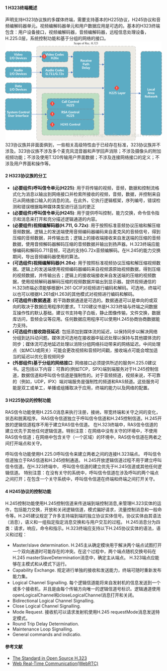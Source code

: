 #### 1 H323终端概述  

声明支持H323协议族的多媒体终端，需要支持基本的H225协议，H245协议和音频编解码器单元。视频编解码器单元和用户数据应用是可选的。基本的H323终端包含：用户设备接口，视频编解码器，音频编解码器，远程信息处理设备，H.225.0层，系统控制功能和基于分组的网络的接口。  
![](_v_images/20190912143251336_1576.png)  
323协议族并非面面俱到，一些相关高级特性由于已经存在标准，323协议族并不涉及。323协议族不涉及多个麦克风混音器和声学回声消除；不涉及摄像头的附加视频功能；不涉及使用T.120传输用户界面数据；不涉及连接网络接口的定义；不涉及用户界面和操作等。  

#### 2 H323协议族的分工  

* **(必要组件)呼叫信令单元(H225)**: 用于将传输的视频，音频，数据和控制流格式化为消息以输出到网络接口并检索所接收的视频，音频，数据，并控制来自已从网络接口输入的消息的流。在此外，它执行逻辑框架，序列编号，错误检测和错误根据每种媒体类型进行适当的更正
* **(必要组件)呼叫信令单元(H245)**: 用于提供呼叫控制，能力交换，命令信令指示和消息来打开和充分描述逻辑通道的内容。
* **(必要组件)视频编解码器(H.711, G.72x)**: 用于按照标准音频协议压缩和解压缩音频数据。逻辑上的发送端使用音频编码器编码来自麦克风的音频信号，得到压缩的音频数据，并传输出去；逻辑上的接收端接收来自发送端的压缩的音频数据，使用音频解码器解码压缩的音频数据并输出到扬声器。H.323终端应能够编码和解码G.711音频，可选的支持G.72x音频编解码。在H.245的能力交换期间，导出音频编码器使用的算法。
* **(可选组件)视频编解码器(H.26x)**: 用于按照标准视频协议压缩和解压缩视频数据。逻辑上的发送端使用视频编码器编码来自视频源原始视频数据，得到压缩的视频数据，并传输出去；逻辑上的接收端接收来自发送端的压缩的视频数据，使用视频解码器解码压缩的视频数据并输出到显示器。提供视频通信的H.323终端必须能够根据H.261 QCIF对视频进行编码和解码。可选地，终端可以也可以根据H.261或H.263的其他模式对视频进行编码和解码。
* **(可选组件)数据通道**: 若干路数据通道是可选的。数据通道可以是单向的或双向的取决于数据应用程序的要求。T.120建议书是H.323终端与终端之间数据互操作性的默认基础，建议书支持电子白板，静止图像传输，文件交换，数据库访问，音频会议等应用。任何数据应用程序可以使用H.245协商协商数据能力支持。
* **(可选组件)接收路径延迟**: 包括添加到媒体流的延迟，以保持同步以解决网络分组到达抖动问题。媒体流可选地在接收器中延迟处理以保持与其他媒体流的同步；媒体流可选地延迟处理以消除分组网络抖动带来的网络延迟。中间处理点（如MCU或网关）可能会更改视频和音频时间戳，接收端点可能会增加适当的延迟以优化音视频同步
* **(外部组件)基于分组的网络接口**: 网络接口必须提供所述的服务H.225.0建议书。这包括以下内容：可靠的(例如TCP，SPX)端到端服务对于H.245控制信道，数据信道和呼叫信令信道是强制性的。对于音频频道，视频来说，不可靠的（例如，UDP，IPX）端对端服务是强制性的频道和RAS频道。这些服务可能是双工或单工，单播或组播取决于应用，终端的能力以及网络的配置。




#### 3 H225协议的控制功能  
RAS信令功能使用H.225.0消息来执行注册，接纳，带宽终端和关守之间的变化，状态和脱离程序。 RAS信令信道独立于呼叫信令信道和H.245控制信道。H.245开放的逻辑信道程序不用于建立RAS信令信道。 在H.323终端中，RAS信令信道的建立优先于其他任何逻辑信道。特别注意：在网络中没有关守的环境中，不使用RAS信令信道；在网络中包含关守（一个区域）的环境中，RAS信令信道在两者之间打开端点和关守。  

呼叫信令功能使用H.225.0呼叫信令来建立两者之间的连接H.323端点。 呼叫信令信道独立于RAS信道和H.245控制通道。 H.245开放逻辑信道过程不用于建立呼叫信令信道。在H.323终端中， 呼叫信令信道的建立优先于H.245信道或其他任何逻辑信道。 特别注意：在没有关守的系统中，呼叫信令信道在涉及呼叫的两个端点之间打开；在包含一个关守系统中，呼叫信令信道在终端和终端之间打开关守。  

#### 4 H245协议的控制功能  
H.245控制功能使用H.245控制信道来传送端到端控制消息,来管理H.323实体的运作，包括能力交换，开放和关闭逻辑信道，模式偏好请求，流量控制消息和一般命令等。H.245建议规定了许多支持端到端的独立协议实体信号。协议实体由其语法（消息），语义和一组指定指定消息交换和与用户交互的过程。 H.245消息分为四类：请求，响应，命令和指示。H.323终端应支持以下H.245协议实体的语法，语义和过程：  

* Master/slave determination. H.245主从确定模块用于解决两个端点试图打开一个双向通道时可能存在的冲突。在这个过程中，两个端点随机交换号码在H.245 masterSlaveDetermination消息中，确定主从端点。 H.323端点应能够在主模式和从模式下运行。
* Capability Exchange. 规定进行单独的接收和发送能力，终端可随时重新发布能力集。
* Logical Channel Signalling. 每个逻辑信道能将来自发射机的信息发送到一个或多个接收机，并且是由每个传输方向唯一的逻辑信道号标识。逻辑通道使用openLogicalChannel和closeLogicalChannel消息打开和关闭。
* Bidirectional Logical Channel Signalling.
* Close Logical Channel Signalling.
* Mode Request. 接收机可以请求发射机使用H.245 requestMode消息发送特定模式。
* Round Trip Delay Determination.
* Maintenance Loop Signalling.
* General commands and indicatio.




#### 参考文献  

* [The Standard in Open Source H.323](https://www.h323plus.org/)
* [Web Real-Time Communication(WebRTC)](https://www.webrtc.org/)